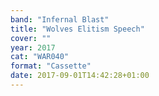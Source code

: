```yaml
---
band: "Infernal Blast"
title: "Wolves Elitism Speech"
cover: ""
year: 2017
cat: "WAR040"
format: "Cassette"
date: 2017-09-01T14:42:28+01:00
---
```

